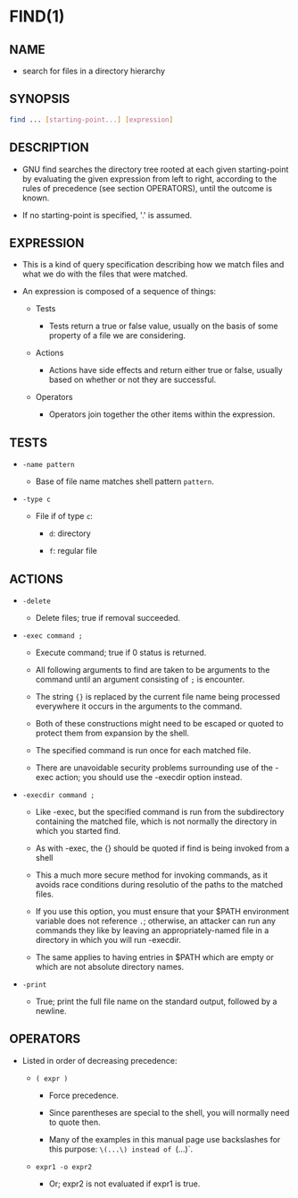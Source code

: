 # FIND(1)

## NAME

- search for files in a directory hierarchy

## SYNOPSIS

```sh
find ... [starting-point...] [expression]
```

## DESCRIPTION

- GNU find searches the directory tree rooted at each given starting-point by evaluating the given expression from left to right, according to the rules of precedence (see section OPERATORS), until the outcome is known.

- If no starting-point is specified, '.' is assumed.

## EXPRESSION

- This is a kind of query specification describing how we match files and what we do with the files that were matched.

- An expression is composed of a sequence of things:

	- Tests

		- Tests return a true or false value, usually on the basis of some property of a file we are considering.

	- Actions

		- Actions have side effects and return either true or false, usually based on whether or not they are successful.

	- Operators

		- Operators join together the other items within the expression.

## TESTS

- `-name pattern`

	- Base of file name matches shell pattern `pattern`.

- `-type c`

	- File if of type `c`:

		- `d`: directory

		- `f`: regular file

## ACTIONS

- `-delete`

	- Delete files; true if removal succeeded.

- `-exec command ;`

	- Execute command; true if 0 status is returned.

	- All following arguments to find are taken to be arguments to the command until an argument consisting of `;` is encounter.

	- The string `{}` is replaced by the current file name being processed everywhere it occurs in the arguments to the command.

	- Both of these constructions might need to be escaped or quoted to protect them from expansion by the shell.

	- The specified command is run once for each matched file.

	- There are unavoidable security problems surrounding use of the -exec action; you should use the -execdir option instead.

- `-execdir command ;`

	- Like -exec, but the specified command is run from the subdirectory containing the matched file, which is not normally the directory in which you started find.

	- As with -exec, the {} should be quoted if find is being invoked from a shell

	- This a much more secure method for invoking commands, as it avoids race conditions during resolutio of the paths to the matched files.

	- If you use this option, you must ensure that your $PATH environment variable does not reference `.`; otherwise, an attacker can run any commands they like by leaving an appropriately-named file in a directory in which you will run -execdir.

	- The same applies to having entries in $PATH which are empty or which are not absolute directory names.

- `-print`

	- True; print the full file name on the standard output, followed by a newline.

## OPERATORS

- Listed in order of decreasing precedence:

	- `( expr )`

		- Force precedence.

		- Since parentheses are special to the shell, you will normally need to quote then.

		- Many of the examples in this manual page use backslashes for this purpose: `\(...\) instead of `(...)`.

	- `expr1 -o expr2`

		- Or; expr2 is not evaluated if expr1 is true.


